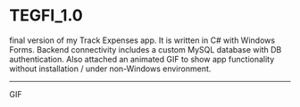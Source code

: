 # TEGFI_1.0
final version of my Track Expenses app.
It is written in C# with Windows Forms. Backend connectivity includes a custom MySQL database with DB authentication.
Also attached an animated GIF to show app functionality without installation / under non-Windows environment.
<br>
<hr>
GIF
<br>
